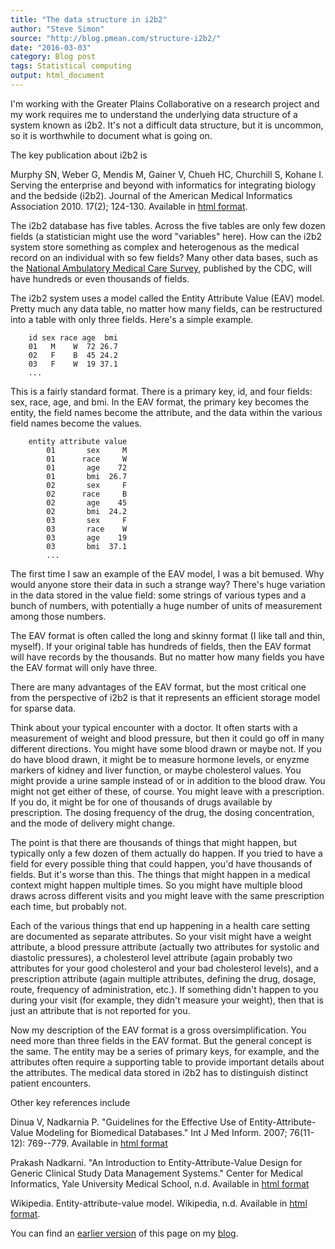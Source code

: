 ```yaml
---
title: "The data structure in i2b2"
author: "Steve Simon"
source: "http://blog.pmean.com/structure-i2b2/"
date: "2016-03-03"
category: Blog post
tags: Statistical computing
output: html_document
---
```


I'm working with the Greater Plains Collaborative on a research project and my work requires me to understand the underlying data structure of a system known as i2b2. It's not a difficult data structure, but it is uncommon, so it is worthwhile to document what is going on.

<!---More--->

The key publication about i2b2 is

Murphy SN, Weber G, Mendis M, Gainer V, Chueh HC, Churchill S, Kohane I. Serving the enterprise and beyond with informatics for integrating biology and the bedside (i2b2). Journal of the American Medical Informatics Association 2010. 17(2); 124-130. Available in [html format][mur1].

[mur1]: https://jamia.oxfordjournals.org/content/17/2/124.full

The i2b2 database has five tables. Across the five tables are only few dozen fields (a statistician might use the word "variables" here). How can the i2b2 system store something as complex and heterogenous as the medical record on an individual with so few fields? Many other data bases, such as the [National Ambulatory Medical Care Survey][cdc1], published by the CDC, will have hundreds or even thousands of fields.

[cdc1]: http://www.cdc.gov/nchs/ahcd.htm

The i2b2 system uses a model called the Entity Attribute Value (EAV) model. Pretty much any data table, no matter how many fields, can be restructured into a table with only three fields. Here's a simple example.

```{}
    id sex race age  bmi
    01   M    W  72 26.7
    02   F    B  45 24.2
    03   F    W  19 37.1
    ...
```

This is a fairly standard format. There is a primary key, id, and four fields: sex, race, age, and bmi. In the EAV format, the primary key becomes the entity, the field names become the attribute, and the data within the various field names become the values.

```{}
    entity attribute value
        01       sex     M
        01      race     W
        01       age    72  
        01       bmi  26.7
        02       sex     F
        02      race     B
        02       age    45
        02       bmi  24.2
        03       sex     F
        03       race    W
        03       age    19
        03       bmi  37.1
        ...
```

The first time I saw an example of the EAV model, I was a bit bemused. Why would anyone store their data in such a strange way? There's huge variation in the data stored in the value field: some strings of various types and a bunch of numbers, with potentially a huge number of units of measurement among those numbers.

The EAV format is often called the long and skinny format (I like tall and thin, myself). If your original table has hundreds of fields, then the EAV format will have records by the thousands. But no matter how many fields you have the EAV format will only have three. 

There are many advantages of the EAV format, but the most critical one from the perspective of i2b2 is that it represents an efficient storage model for sparse data.

Think about your typical encounter with a doctor. It often starts with a measurement of weight and blood pressure, but then it could go off in many different directions. You might have some blood drawn or maybe not. If you do have blood drawn, it might be to measure hormone levels, or enyzme markers of kidney and liver function, or maybe cholesterol values. You might provide a urine sample instead of or in addition to the blood draw. You might not get either of these, of course. You might leave with a prescription. If you do, it might be for one of thousands of drugs available by prescription. The dosing frequency of the drug, the dosing concentration, and the mode of delivery might change.

The point is that there are thousands of things that might happen, but typically only a few dozen of them actually do happen. If you tried to have a field for every possible thing that could happen, you'd have thousands of fields. But it's worse than this. The things that might happen in a medical context might happen multiple times. So you might have multiple blood draws across different visits and you might leave with the same prescription each time, but probably not.

Each of the various things that end up happening in a health care setting are documented as separate attributes. So your visit might have a weight attribute, a blood pressure attribute (actually two attributes for systolic and diastolic pressures), a cholesterol level attribute (again probably two attributes for your good cholesterol and your bad cholesterol levels), and a prescription attribute (again multiple attributes, defining the drug, dosage, route, frequency of administration, etc.). If something didn't happen to you during your visit (for example, they didn't measure your weight), then that is just an attribute that is not reported for you.

Now my description of the EAV format is a gross oversimplification. You need more than three fields in the EAV format. But the general concept is the same. The entity may be a series of primary keys, for example, and the attributes often require a supporting table to provide important details about the attributes. The medical data stored in i2b2 has to distinguish distinct patient encounters.

Other key references include

Dinua V, Nadkarnia P. "Guidelines for the Effective Use of Entity-Attribute-Value Modeling for Biomedical Databases." Int J Med Inform. 2007; 76(11-12): 769--779. Available in [html format][din1]

[din1]: http://www.ncbi.nlm.nih.gov/pmc/articles/PMC2110957/

Prakash Nadkarni. "An Introduction to Entity-Attribute-Value Design for Generic Clinical Study Data Management Systems." Center for Medical Informatics, Yale University Medical School, n.d. Available in [html format][nad1]

[nad1]: http://ycmi.med.yale.edu/nadkarni/Introduction%20to%20EAV%20systems.htm

Wikipedia. Entity-attribute-value model. Wikipedia, n.d. Available in [html format][wik1].

[wik1]: https://en.wikipedia.org/wiki/Entity%E2%80%93attribute%E2%80%93value\_model

You can find an [earlier version][sim1] of this page on my [blog][sim2].

[sim1]: http://blog.pmean.com/structure-i2b2/
[sim2]: http://blog.pmean.com